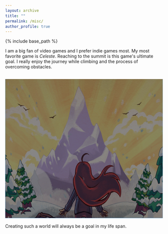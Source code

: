 ```yaml
---
layout: archive
title: ""
permalink: /misc/
author_profile: true
---
```


{% include base_path %}

 I am a big fan of video games and I prefer indie games most. My most favorite game is <i>Celeste</i>. Reaching to the summit is this game's ultimate goal. I really enjoy the journey while climbing and the process of overcoming obstacles.

<br/><img src='/images/celeste.png' width="800" height="445">

Creating such a world will always be a goal in my life span.

